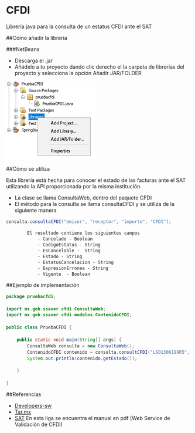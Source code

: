 # CFDI
Librería java para la consulta de un estatus CFDI ante el SAT

##Cómo añadir la librería

###NetBeans

- Descarga el .jar
- Añádelo a tu proyecto dando clic derecho el la carpeta de librerías del proyecto y selecciona la opción Añadir JAR/FOLDER

![Cómo añadir la librería a NetBeans](https://github.com/AdolfoA98/CFDI/blob/main/screenshots/how%20to_netbeans.png)

##Cómo se utiliza

Esta librería está hecha para conocer el estado de las facturas ante el SAT utilizando la API proporcionada por la misma institución.

- La clase se llama ConsultaWeb, dentro del paquete CFDI
- El método para la consulta se llama consultaCFDI y se utiliza de la siguiente manera

```java
consulta.consultaCFDI("emisor", "receptor", "importe", "CFDI");
```

            El resultado contiene los siguientes campos
                - Cancelado - Boolean
                - CodigoEstatus - String
                - EsCancelable -  String
                - Estado - String
                - EstatusCancelacion - String
                - ExpresionErronea - String
                - Vigente  - Boolean

##Ejemplo de implementación

```java
package pruebacfdi;

import mx.gob.ssaver.cfdi.ConsultaWeb;
import mx.gob.ssaver.cfdi.modelos.ContenidoCFDI;

public class PruebaCFDI {

    public static void main(String[] args) {
        ConsultaWeb consulta = new ConsultaWeb();
        ContenidoCFDI contenido = consulta.consultCFDI("LSO1306189R5", "GACJ940911ASA", "4999.99", "e7df3047-f8de-425d-b469-37abe5b4dabb");
        System.out.println(contenido.getEstado());
        
    }
    
}
```

##Referencias

- [Developers-sw](https://developers.sw.com.mx/knowledge-base/servicio-publico-de-consulta-estatus-cfdi-sat/)
- [Tar.mx](https://tar.mx/archivo/2018/validar-folio-fiscal-cfdi-con-php-directo-del-sat-2018.html)
- [SAT](https://www.sat.gob.mx/consulta/71663/conoce-los-servicios-especializados-de-validacion) En esta liga se encuentra el manual en pdf (Web Service de Validación de CFDI)



